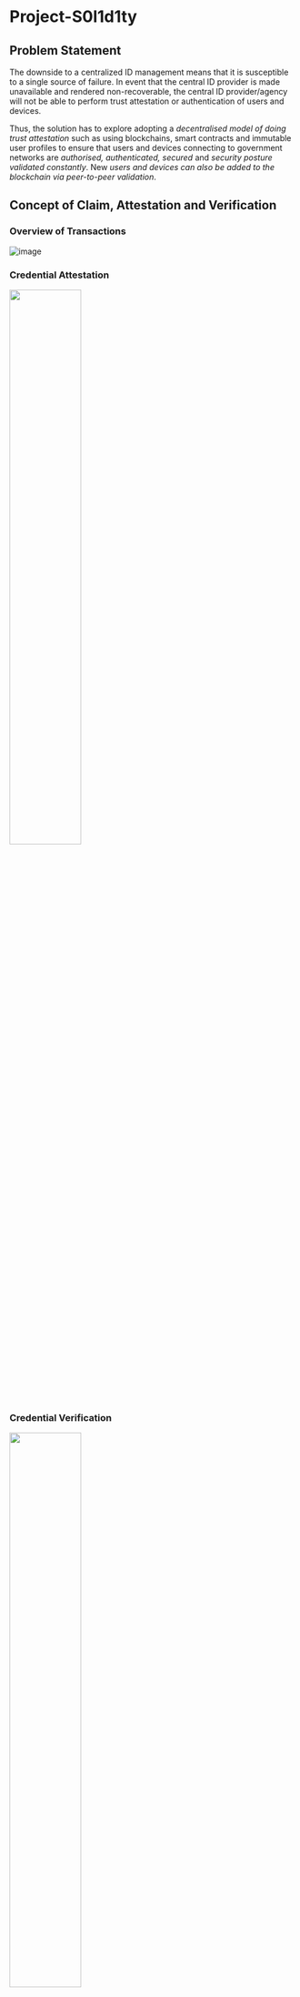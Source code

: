 # Project-S0l1d1ty
## Problem Statement
The downside to a centralized ID management means that it is susceptible to a single source of failure. In event that the central ID provider is made unavailable and rendered
non-recoverable, the central ID provider/agency will not be able to perform trust attestation or authentication of users and devices.

Thus, the solution has to explore adopting a _decentralised model of doing trust attestation_ such as using blockchains, smart contracts and immutable user profiles to ensure that users and devices connecting to government networks are _authorised, authenticated, secured_ and _security posture validated constantly_. New _users and devices can also be added to the blockchain via peer-to-peer validation_.

## Concept of Claim, Attestation and Verification
### Overview of Transactions
![image](https://user-images.githubusercontent.com/115341229/199501575-7a06c797-34f1-4d94-810e-b64564bf5c34.png)


### Credential Attestation
<img src="https://user-images.githubusercontent.com/115341229/199499498-f5969f6f-c4ba-4250-8d17-7657afecf972.png" width=50% height=50%>

### Credential Verification
<img src="https://user-images.githubusercontent.com/115341229/199499555-0a09d1d0-04b0-4540-a375-441b190f797e.png" width=50% height=50%>

## Objective of PoC
Our Proof of Concept (PoC) seeks to illustrate how the concept above can be used to address the following problems in the problem statement  : 
1. adding of new users to blockchain via P2P validation
2. authentication and authorisation to service
3. constant validation of security posture

Although security of user and/or device is not demonstrated in our PoC, a high-level [suggestion](#Suggestion-for-Securing-User-Device-and-P2P-Communication) has been provided below. Additionally, [Beyond the Poc](#Beyond-the-PoC) section will explain additional mechanisms not illustrated by the PoC.

Usage instructions of our PoC can be found in our [Quickstart](https://github.com/team-s0l1d1ty/Project-S0l1d1ty/wiki/Quickstart).

## PoC High-level Architecture
To demonstrate clearly the workflow as well as for ease of development, the PoC is built like a traditional client-server architecture but with a slight twist. 

![image](https://user-images.githubusercontent.com/115341229/199013078-2dec958b-82fb-499f-8a4a-c01c21c16055.png)

As can be seen above : 
1. Client communicates with Webserver like any Client-Server architecture.
2. Instead of an centralised authentication database / oauth system, webserver directly querying the blockchain

### Technology Stack
- Frontend : HTML/CSS/Javascript
- Middleware : [NodeJS](https://nodejs.org/en/)/[HAPI](https://hapi.dev/)
- Backend : [Kilt-Protocol](https://www.kilt.io/)

## PoC High-level Workflow
### Adding of New User/Device via P2P Validation
- User Workflow

![image](https://user-images.githubusercontent.com/115341229/199014842-7a6683d0-722d-496e-ba8d-cf58a9e85273.png)

   1. A user with a Digital Identity (DID) sends claims for a particular type of credential via HTML form to server. 
   2. Server writes the information into a request for Attestation format and save as a temp file.

- Attesting Workflow
   1. [Authentication and authorisation](#Authentication-and-Authorisation) will be demonstrated below. So over, here we will just know that an attester logs in to the attester portal with an Attester Credential.
   2. After authentication, Attester would be able to access the "Attest" webservice and read the temp file.
   3. Attester would then write attestation into blockchain. Successful attestation would register the rootHash of the credential in the blockchain
   4. tmp file is then deleted. 

### Authentication and Authorisation
Authentication and authorisation is demonstrated like logging into a service.

- Accessing Attesting Service for Attester(s)
- Accessing Services for Users with LightDID


### Constant Validation of Security Posture
- Revocation/Removal of credentials
   1. In the same attester portal, an attester can revoke/remove credentials that they attested.
   2. When credentials are removed or revoked, they are not removed on the user-end.  
   3. The difference between revoking and removing is that the attestation for revocation is still present on the blockchain but with a revoke:true flag set. 

- Verifying of service is legitimate

## Beyond the PoC
### Suggestion for Securing User Device, and P2P Communication
Over here we will briefly discuss about the security of LightDID and FullDID as well as the security of the communication between Attester, Verifier and Claimer.

The solution that we are about to discuss is not included in the PoC to aid the rapid development of PoC but it can be built on top of the PoC to provide the security for User, Device and P2P communication

#### Securing User and Devices
In the other implementations of Kilt-Protocol as seen in [socialKYC](https://socialkyc.io/), users, attesters and verifiers are secured by an external extension the [Sporran Wallet](https://github.com/BTE-Trusted-Entity/sporran-extension). Therefore, it is viable that in a custom implementation some form of ["Cold Wallet"](https://web3isgoinggreat.com/glossary) can be implemented to ensure the safe storage of the Account and Credentials.

#### Securing P2P Communication
Apart from what the PoC has attempted to illustrate, in actual implementation a web3name is suggested to be linked to the Attester/Verifier instance. This web3name can then be verified by the user similar to what is done in this [quickstart documentation](https://docs.kilt.io/docs/develop/sdk/quickstart) done by the Kilt Team. This verification step can help in preventing malicious acts such as phishing as user can now verify if the service they giving their credentials to is legitimate or not.

P2P communication between Attester and User, Verifier and User is done over HTTP naturally has to be secure by SSL (HTTPS). 

An additional layer of security is also provided at [Application Level](https://docs.kilt.io/docs/concepts/messaging) in the [Messaging API](https://kiltprotocol.github.io/sdk-js/modules/_kiltprotocol_messaging.html) which gives additional encapsulation for user credentials and accounts. 

Examples of its implementations can be found [here](https://github.com/BTE-Trusted-Entity/socialkyc.io/search?q=encrypt).

### Achieving Decentralisation
Over here we will briefly discuss about the ideal state of implementation.

#### Distributed Trust
![image](https://user-images.githubusercontent.com/115341229/199498802-3dba5e20-8758-4d47-9fc5-9bfdbdfb3cd0.png)


